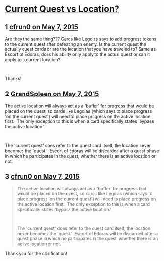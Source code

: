 # [Current Quest vs Location?](https://community.fantasyflightgames.com/topic/175558-current-quest-vs-location/)

## 1 [cfrun0 on May 7, 2015](https://community.fantasyflightgames.com/topic/175558-current-quest-vs-location/?do=findComment&comment=1610443)

Are they the same thing??? Cards like Legolas says to add progress tokens to the current quest after defeating an enemy. Is the current quest the actually quest cards or are the location that you have traveled to? Same as Escort of Edoras, does his ability only apply to the actual quest or can it apply to a current location?

 

Thanks!

## 2 [GrandSpleen on May 7, 2015](https://community.fantasyflightgames.com/topic/175558-current-quest-vs-location/?do=findComment&comment=1610474)

The active location will always act as a 'buffer' for progress that would be placed on the quest, so cards like Legolas (which says to place progress 'on the current quest') will need to place progress on the active location first.  The only exception to this is when a card specifically states 'bypass the active location.'

 

The 'current quest' does refer to the quest card itself, the location never becomes the 'quest.'  Escort of Edoras will be discarded after a quest phase in which he participates in the quest, whether there is an active location or not.

## 3 [cfrun0 on May 7, 2015](https://community.fantasyflightgames.com/topic/175558-current-quest-vs-location/?do=findComment&comment=1610571)

> The active location will always act as a 'buffer' for progress that would be placed on the quest, so cards like Legolas (which says to place progress 'on the current quest') will need to place progress on the active location first.  The only exception to this is when a card specifically states 'bypass the active location.'
> 
>  
> 
> The 'current quest' does refer to the quest card itself, the location never becomes the 'quest.'  Escort of Edoras will be discarded after a quest phase in which he participates in the quest, whether there is an active location or not.

Thank you for the clarification!

